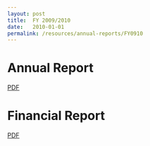 ```yaml
---
layout: post
title:  FY 2009/2010
date:   2010-01-01
permalink: /resources/annual-reports/FY0910
---
```


# **Annual Report**
[PDF](/resources/annual-reports/files/Sentosa_AR_0910.pdf)


# **Financial Report**
[PDF](/resources/annual-reports/files/Sentosa_AR_0910_Financial_Report.pdf)
